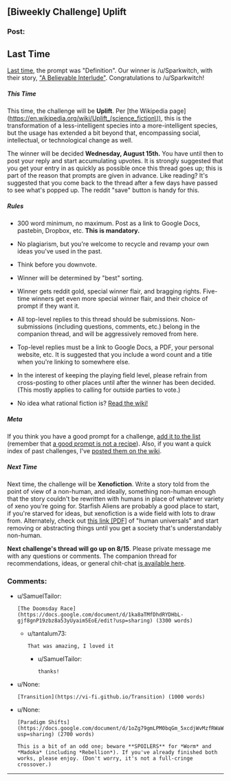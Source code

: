 ## [Biweekly Challenge] Uplift

### Post:

## Last Time

[Last time](https://www.reddit.com/r/rational/comments/8y5nex/biweekly_challenge_definition/), the prompt was "Definition". Our winner is /u/Sparkwitch, with their story, ["A Believable Interlude"](https://www.reddit.com/r/rational/comments/8y5nex/biweekly_challenge_definition/e2rv5v8/). Congratulations to /u/Sparkwitch!

##### This Time

This time, the challenge will be **Uplift**. Per [the Wikipedia page](https://en.wikipedia.org/wiki/Uplift_(science_fiction\)), this is the transformation of a less-intelligent species into a more-intelligent species, but the usage has extended a bit beyond that, encompassing social, intellectual, or technological change as well.

The winner will be decided **Wednesday, August 15th.** You have until then to post your reply and start accumulating upvotes. It is strongly suggested that you get your entry in as quickly as possible once this thread goes up; this is part of the reason that prompts are given in advance. Like reading? It's suggested that you come back to the thread after a few days have passed to see what's popped up. The reddit "save" button is handy for this.

##### Rules

* 300 word minimum, no maximum. Post as a link to Google Docs, pastebin, Dropbox, etc. **This is mandatory.**

* No plagiarism, but you're welcome to recycle and revamp your own ideas you've used in the past.

* Think before you downvote.

* Winner will be determined by "best" sorting.

* Winner gets reddit gold, special winner flair, and bragging rights. Five-time winners get even more special winner flair, and their choice of prompt if they want it.

* All top-level replies to this thread should be submissions. Non-submissions (including questions, comments, etc.) belong in the companion thread, and will be aggressively removed from here.

* Top-level replies must be a link to Google Docs, a PDF, your personal website, etc. It is suggested that you include a word count and a title when you're linking to somewhere else.

* In the interest of keeping the playing field level, please refrain from cross-posting to other places until after the winner has been decided. (This mostly applies to calling for outside parties to vote.)

* No idea what rational fiction is? [Read the wiki!](http://www.reddit.com/r/rational/wiki/index)

##### Meta

If you think you have a good prompt for a challenge, [add it to the list](https://docs.google.com/spreadsheets/d/1B6HaZc8FYkr6l6Q4cwBc9_-Yq1g0f_HmdHK5L1tbEbA/edit?usp=sharing) (remember that [a good prompt is not a recipe](http://www.reddit.com/r/WritingPrompts/wiki/prompts?src=RECIPE)). Also, if you want a quick index of past challenges, I've [posted them on the wiki](https://www.reddit.com/r/rational/wiki/weeklychallenge).

##### Next Time

Next time, the challenge will be **Xenofiction**. Write a story told from the point of view of a non-human, and ideally, something non-human enough that the story couldn't be rewritten with humans in place of whatever variety of xeno you're going for. Starfish Aliens are probably a good place to start, if you're starved for ideas, but xenofiction is a wide field with lots to draw from. Alternately, check out [this link [PDF]](http://willsull.net/resources/HumanUniversals.pdf) of "human universals" and start removing or abstracting things until you get a society that's understandably non-human.

**Next challenge's thread will go up on 8/15**. Please private message me with any questions or comments. The companion thread for recommendations, ideas, or general chit-chat [is available here](https://www.reddit.com/r/rational/comments/93wjbc/challenge_companion_uplift/).

### Comments:

- u/SamuelTailor:
  ```
  [The Doomsday Race](https://docs.google.com/document/d/1ka8aTMfDhdRYDHbL-gjf8gnP19zbz8a53yUyaim5EoE/edit?usp=sharing) (3300 words)
  ```

  - u/tantalum73:
    ```
    That was amazing, I loved it
    ```

    - u/SamuelTailor:
      ```
      thanks!
      ```

- u/None:
  ```
  [Transition](https://vi-fi.github.io/Transition) (1000 words)
  ```

- u/None:
  ```
  [Paradigm Shifts](https://docs.google.com/document/d/1oZg79gmLPM0bqGm_5xcdjWvMzfRWaW60wWqif0CP6so/edit?usp=sharing) (2700 words)

  This is a bit of an odd one; beware **SPOILERS** for *Worm* and *Madoka* (including *Rebellion*). If you've already finished both works, please enjoy. (Don't worry, it's not a full-cringe crossover.)
  ```

---

